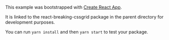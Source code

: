 This example was bootstrapped with [Create React App](https://github.com/facebook/create-react-app).

It is linked to the react-breaking-cssgrid package in the parent directory for development purposes.

You can run `yarn install` and then `yarn start` to test your package.
